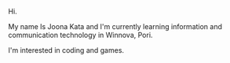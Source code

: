 Hi.

My name Is Joona Kata and I'm currently learning information and communication technology in Winnova, Pori.

I'm interested in coding and games.
